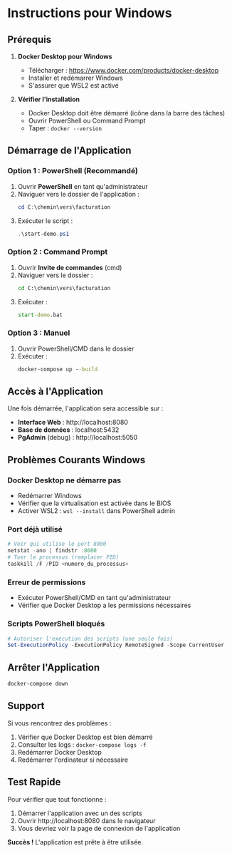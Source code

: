 # Instructions pour Windows

## Prérequis

1. **Docker Desktop pour Windows**

   - Télécharger : https://www.docker.com/products/docker-desktop
   - Installer et redémarrer Windows
   - S'assurer que WSL2 est activé

2. **Vérifier l'installation**
   - Docker Desktop doit être démarré (icône dans la barre des tâches)
   - Ouvrir PowerShell ou Command Prompt
   - Taper : `docker --version`

## Démarrage de l'Application

### Option 1 : PowerShell (Recommandé)

1. Ouvrir **PowerShell** en tant qu'administrateur
2. Naviguer vers le dossier de l'application :
   ```powershell
   cd C:\chemin\vers\facturation
   ```
3. Exécuter le script :
   ```powershell
   .\start-demo.ps1
   ```

### Option 2 : Command Prompt

1. Ouvrir **Invite de commandes** (cmd)
2. Naviguer vers le dossier :
   ```cmd
   cd C:\chemin\vers\facturation
   ```
3. Exécuter :
   ```cmd
   start-demo.bat
   ```

### Option 3 : Manuel

1. Ouvrir PowerShell/CMD dans le dossier
2. Exécuter :
   ```cmd
   docker-compose up --build
   ```

## Accès à l'Application

Une fois démarrée, l'application sera accessible sur :

- **Interface Web** : http://localhost:8080
- **Base de données** : localhost:5432
- **PgAdmin** (debug) : http://localhost:5050

## Problèmes Courants Windows

### Docker Desktop ne démarre pas

- Redémarrer Windows
- Vérifier que la virtualisation est activée dans le BIOS
- Activer WSL2 : `wsl --install` dans PowerShell admin

### Port déjà utilisé

```powershell
# Voir qui utilise le port 8080
netstat -ano | findstr :8080
# Tuer le processus (remplacer PID)
taskkill /F /PID <numero_du_processus>
```

### Erreur de permissions

- Exécuter PowerShell/CMD en tant qu'administrateur
- Vérifier que Docker Desktop a les permissions nécessaires

### Scripts PowerShell bloqués

```powershell
# Autoriser l'exécution des scripts (une seule fois)
Set-ExecutionPolicy -ExecutionPolicy RemoteSigned -Scope CurrentUser
```

## Arrêter l'Application

```cmd
docker-compose down
```

## Support

Si vous rencontrez des problèmes :

1. Vérifier que Docker Desktop est bien démarré
2. Consulter les logs : `docker-compose logs -f`
3. Redémarrer Docker Desktop
4. Redémarrer l'ordinateur si nécessaire

## Test Rapide

Pour vérifier que tout fonctionne :

1. Démarrer l'application avec un des scripts
2. Ouvrir http://localhost:8080 dans le navigateur
3. Vous devriez voir la page de connexion de l'application

**Succès !** L'application est prête à être utilisée.
